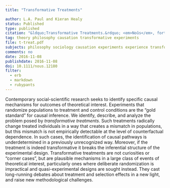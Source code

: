 ```yaml
---
title: "Transformative Treatments"

author: L.A. Paul and Kieran Healy
status: Published
type: published
citation: "&ldquo;Transformative Treatments.&rdquo; <em>Noûs</em>, forthcoming."
tag: theory philosophy causation transformative experiments
file: t-treat.pdf
subjects: philosophy sociology causation experiments experience transformative
comments: no
date: 2016-11-08
publishdate: 2016-11-08
doi: 10.1111/nous.12180
filter:
  - erb
  - markdown
  - rubypants
---
```


Contemporary social-scientific research seeks to identify specific causal mechanisms for outcomes of theoretical interest. Experiments that randomize populations to treatment and control conditions are the “gold standard” for causal inference. We identify, describe, and analyze the problem posed by *transformative treatments*. Such treatments radically change treated individuals in a way that creates a mismatch in populations, but this mismatch is not empirically detectable at the level of counterfactual dependence. In such cases, the identification of causal pathways is underdetermined in a previously unrecognized way. Moreover, if the treatment is indeed transformative it breaks the inferential structure of the experimental design. Transformative treatments are not curiosities or “corner cases”, but are plausible mechanisms in a large class of events of theoretical interest, particularly ones where deliberate randomization is impractical and quasi-experimental designs are sought instead. They cast long-running debates about treatment and selection effects in a new light, and raise new methodological challenges.
